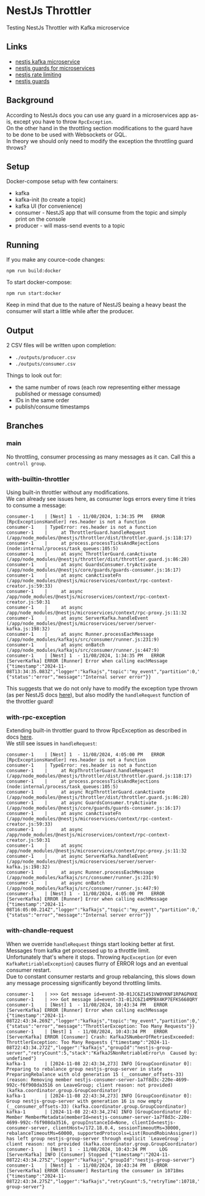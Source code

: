 # NestJs Throttler

Testing NestJs Throttler with Kafka microservice

## Links

- [nestjs kafka microservice](https://docs.nestjs.com/microservices/kafka)
- [nestjs guards for microservices](https://docs.nestjs.com/microservices/guards)
- [nestjs rate limiting](https://docs.nestjs.com/security/rate-limiting#rate-limiting)
- [nestjs guards](https://docs.nestjs.com/guards)

## Background

According to NestJs docs you can use any guard in a microservices app as-is, except you have to throw `RpcException`.  
On the other hand in the throttling section modifications to the guard have to be done to be used with Websockets or GQL.  
In theory we should only need to modify the exception the throttling guard throws?

## Setup

Docker-compose setup with few containers:
- kafka
- kafka-init (to create a topic)
- kafka UI (for convenience)
- consumer - NestJS app that will consume from the topic and simply print on the console
- producer - will mass-send events to a topic

## Running

If you make any cource-code changes:
```
npm run build:docker
```

To start docker-compose:
```
npm run start:docker
```

Keep in mind that due to the nature of NestJS beaing a heavy beast the consumer will start a little while after the producer.

## Output

2 CSV files will be written upon completion:
- `./outputs/producer.csv`
- `./outputs/consumer.csv`

Things to look out for:
- the same number of rows (each row representing either message published or message consumed)
- IDs in the same order
- publish/consume timestamps

## Branches

### main

No throttling, consumer processing as many messages as it can. Call this a `controll group`.

### with-builtin-throttler

Using built-in throttler without any modifications.  
We can already see issues here, as consumer logs errors every time it tries to consume a message:
```
consumer-1    | [Nest] 1  - 11/08/2024, 1:34:35 PM   ERROR [RpcExceptionsHandler] res.header is not a function
consumer-1    | TypeError: res.header is not a function
consumer-1    |     at ThrottlerGuard.handleRequest (/app/node_modules/@nestjs/throttler/dist/throttler.guard.js:118:17)
consumer-1    |     at process.processTicksAndRejections (node:internal/process/task_queues:105:5)
consumer-1    |     at async ThrottlerGuard.canActivate (/app/node_modules/@nestjs/throttler/dist/throttler.guard.js:86:28)
consumer-1    |     at async GuardsConsumer.tryActivate (/app/node_modules/@nestjs/core/guards/guards-consumer.js:16:17)
consumer-1    |     at async canActivateFn (/app/node_modules/@nestjs/microservices/context/rpc-context-creator.js:59:33)
consumer-1    |     at async /app/node_modules/@nestjs/microservices/context/rpc-context-creator.js:50:31
consumer-1    |     at async /app/node_modules/@nestjs/microservices/context/rpc-proxy.js:11:32
consumer-1    |     at async ServerKafka.handleEvent (/app/node_modules/@nestjs/microservices/server/server-kafka.js:198:32)
consumer-1    |     at async Runner.processEachMessage (/app/node_modules/kafkajs/src/consumer/runner.js:231:9)
consumer-1    |     at async onBatch (/app/node_modules/kafkajs/src/consumer/runner.js:447:9)
consumer-1    | [Nest] 1  - 11/08/2024, 1:34:35 PM   ERROR [ServerKafka] ERROR [Runner] Error when calling eachMessage {"timestamp":"2024-11-08T13:34:35.083Z","logger":"kafkajs","topic":"my_event","partition":0,"offset":"889","error":{"status":"error","message":"Internal server error"}}
```

This suggests that we do not only have to modify the exception type thrown (as per NestJS docs [here](https://docs.nestjs.com/microservices/guards)), but also modify the `handleRequest` function of the throttler guard!

### with-rpc-exception

Extending built-in throttler guard to throw RpcException as described in docs [here](https://docs.nestjs.com/microservices/guards).  
We still see issues in `handleRequest`:
```
consumer-1    | [Nest] 1  - 11/08/2024, 4:05:00 PM   ERROR [RpcExceptionsHandler] res.header is not a function
consumer-1    | TypeError: res.header is not a function
consumer-1    |     at RcpThrottlerGuard.handleRequest (/app/node_modules/@nestjs/throttler/dist/throttler.guard.js:118:17)
consumer-1    |     at process.processTicksAndRejections (node:internal/process/task_queues:105:5)
consumer-1    |     at async RcpThrottlerGuard.canActivate (/app/node_modules/@nestjs/throttler/dist/throttler.guard.js:86:28)
consumer-1    |     at async GuardsConsumer.tryActivate (/app/node_modules/@nestjs/core/guards/guards-consumer.js:16:17)
consumer-1    |     at async canActivateFn (/app/node_modules/@nestjs/microservices/context/rpc-context-creator.js:59:33)
consumer-1    |     at async /app/node_modules/@nestjs/microservices/context/rpc-context-creator.js:50:31
consumer-1    |     at async /app/node_modules/@nestjs/microservices/context/rpc-proxy.js:11:32
consumer-1    |     at async ServerKafka.handleEvent (/app/node_modules/@nestjs/microservices/server/server-kafka.js:198:32)
consumer-1    |     at async Runner.processEachMessage (/app/node_modules/kafkajs/src/consumer/runner.js:231:9)
consumer-1    |     at async onBatch (/app/node_modules/kafkajs/src/consumer/runner.js:447:9)
consumer-1    | [Nest] 1  - 11/08/2024, 4:05:00 PM   ERROR [ServerKafka] ERROR [Runner] Error when calling eachMessage {"timestamp":"2024-11-08T16:05:00.214Z","logger":"kafkajs","topic":"my_event","partition":0,"offset":"889","error":{"status":"error","message":"Internal server error"}}
```

### with-chandle-request

When we override `handleRequest` things start looking better at first. Messages from kafka get processed up to a throttle limit.  
Unfortunately that's where it stops. Throwing `RpcException` (or even `KafkaRetiriableException`) causes flurry of ERROR logs and an eventual consumer restart.  
Due to constant consumer restarts and group rebalancing, this slows down any message processing significantly beyond throttling limits.
```
consumer-1    | >>> Got message id=event-30-01JC6Z1451VW0YKNF1RPAGPHXE
consumer-1    | >>> Got message id=event-31-01JC6Z14MPBX4KP7EFKS668QRY
consumer-1    | [Nest] 1  - 11/08/2024, 10:43:34 PM   ERROR [ServerKafka] ERROR [Runner] Error when calling eachMessage {"timestamp":"2024-11-08T22:43:34.269Z","logger":"kafkajs","topic":"my_event","partition":0,"offset":"32","error":{"status":"error","message":"ThrottlerException: Too Many Requests"}}
consumer-1    | [Nest] 1  - 11/08/2024, 10:43:34 PM   ERROR [ServerKafka] ERROR [Consumer] Crash: KafkaJSNumberOfRetriesExceeded: ThrottlerException: Too Many Requests {"timestamp":"2024-11-08T22:43:34.272Z","logger":"kafkajs","groupId":"nestjs-group-server","retryCount":5,"stack":"KafkaJSNonRetriableError\n  Caused by: undefined"}
kafka-1       | [2024-11-08 22:43:34,273] INFO [GroupCoordinator 0]: Preparing to rebalance group nestjs-group-server in state PreparingRebalance with old generation 15 (__consumer_offsets-33) (reason: Removing member nestjs-consumer-server-1a7f8d3c-220e-4699-992c-f6f908da3516 on LeaveGroup; client reason: not provided) (kafka.coordinator.group.GroupCoordinator)
kafka-1       | [2024-11-08 22:43:34,273] INFO [GroupCoordinator 0]: Group nestjs-group-server with generation 16 is now empty (__consumer_offsets-33) (kafka.coordinator.group.GroupCoordinator)
kafka-1       | [2024-11-08 22:43:34,274] INFO [GroupCoordinator 0]: Member MemberMetadata(memberId=nestjs-consumer-server-1a7f8d3c-220e-4699-992c-f6f908da3516, groupInstanceId=None, clientId=nestjs-consumer-server, clientHost=/172.18.0.4, sessionTimeoutMs=30000, rebalanceTimeoutMs=60000, supportedProtocols=List(RoundRobinAssigner)) has left group nestjs-group-server through explicit `LeaveGroup`; client reason: not provided (kafka.coordinator.group.GroupCoordinator)
consumer-1    | [Nest] 1  - 11/08/2024, 10:43:34 PM     LOG [ServerKafka] INFO [Consumer] Stopped {"timestamp":"2024-11-08T22:43:34.275Z","logger":"kafkajs","groupId":"nestjs-group-server"}
consumer-1    | [Nest] 1  - 11/08/2024, 10:43:34 PM   ERROR [ServerKafka] ERROR [Consumer] Restarting the consumer in 10718ms {"timestamp":"2024-11-08T22:43:34.275Z","logger":"kafkajs","retryCount":5,"retryTime":10718,"groupId":"nestjs-group-server"}
```